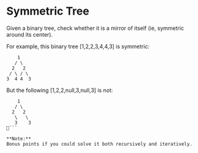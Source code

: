 # Symmetric Tree  

Given a binary tree, check whether it is a mirror of itself (ie, symmetric around its center).

For example, this binary tree [1,2,2,3,4,4,3] is symmetric:  

```
    1
   / \
  2   2
 / \ / \
3  4 4  3
``` 
But the following [1,2,2,null,3,null,3] is not:  

```
    1
   / \
  2   2
   \   \
   3    3  
```

**Note:**
Bonus points if you could solve it both recursively and iteratively.

